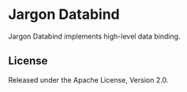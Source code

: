 # Jargon Databind

Jargon Databind implements high-level data binding.

## License

Released under the Apache License, Version 2.0.
